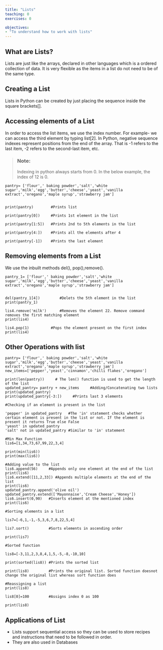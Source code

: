 ```yaml
---
title: "Lists"
teaching: 0
exercises: 0

objectives:
- "To understand how to work with lists"
---
```


## What are Lists?
 
Lists are just like the arrays, declared in other languages which is a ordered collection of data. It is very flexible as the items in a list do not need to be of the same type.
 

## Creating a List

Lists in Python can be created by just placing the sequence inside the square brackets[].



## Accessing elements of a List


In order to access the list items, we use the index number. For example- we can access the third element by typing list[2]. In Python, negative sequence indexes represent positions from the end of the array. That is -1 refers to the last item, -2 refers to the second-last item, etc.
> ### Note:
> Indexing in python always starts from 0. In the below example, the index of 12 is 0.

~~~
pantry= ['flour',' baking powder','salt','white sugar','milk','egg','butter','cheese','yeast','vanilla extract','oregano','maple syrup','strawberry jam']


print(pantry)        #Prints list

print(pantry[0])     #Prints 1st element in the list

print(pantry[1:5])   #Prints 2nd to 5th elements in the list

print(pantry[4:])    #Prints all the elements after 4

print(pantry[-1])    #Prints the last element
~~~

## Removing elements from a List

We use the inbuilt methods del(), pop(),remove().

~~~
pantry_1= ['flour',' baking powder','salt','white sugar','milk','egg','butter','cheese','yeast','vanilla extract','oregano','maple syrup','strawberry jam']


del(pantry_1[4])         #Delets the 5th element in the list 
print(pantry_1)  

lis4.remove('milk')      #Removes the element 22. Remove command removes the first matching element
print(lis4)

lis4.pop(1)          #Pops the element present on the first index
print(lis4)
~~~


## Other Operations with list

~~~
pantry= ['flour',' baking powder','salt','white sugar','milk','egg','butter','cheese','yeast','vanilla extract','oregano','maple syrup','strawberry jam']
new_items=['pepper','yeast','cinnamon','chilli flakes','oregano']

print(len(pantry))     # The len() function is used to get the length of the list
updated_pantry= pantry + new_items     #Adding/Concatenating two lists
print(updated_pantry)
print(updated_pantry[-3:])     #Prints last 3 elements
~~~


~~~
#Checking if an element is present in the list

'pepper' in updated_pantry   #The 'in' statement checks whether certain element is present in the list or not. If the element is present it returns True else False
'yeast' in updated_pantry
'salt' not in updated_pantry #Similar to 'in' statement
~~~


~~~
#Min Max Function
lis6=[1,34,73,67,99,22,3,4]

print(min(lis6))
print(max(lis6))
~~~


~~~
#Adding value to the list
lis6.append(56)     #Appends only one element at the end of the list
print(lis6)
lis6.extend([11,2,33]) #Appends multiple elements at the end of the list
print(lis6)
updated_pantry.append('olive oil')
updated_pantry.extend(['Mayonnaise','Cream Cheese','Honey'])
lis6.insert(0,90)   #Inserts element at the mentioned index
print(lis6)
~~~


~~~
#Sorting elements in a list

lis7=[-6,1,-1,-5,3,6,7,8,22,5,4]

lis7.sort()         #Sorts elements in ascending order

print(lis7)

#Sorted function

lis8=[-3,11,2,3,8,4,1,5,-5,-8,-10,10]

print(sorted(lis8)) #Prints the sorted list

print(lis8)         #Prints the original list. Sorted function doesnot change the original list whereas sort function does
~~~


~~~
#Reassigning a list
print(lis8)

lis8[0]=100         #Assigns index 0 as 100

print(lis8)

~~~


## Applications of List
- Lists support sequential access so they can be used to store recipes and instructions that need to be followed in order.
- They are also used in Databases
